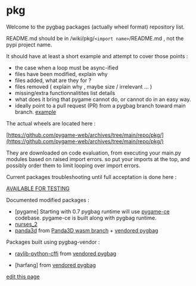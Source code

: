 # pkg
Welcome to the pygbag packages (actually wheel format) repository list.

README.md should be in  /wiki/pkg/`<import name>`/README.md , not the pypi project name.
  
It should have at least a short example and attempt to cover those points :  
- the case when a loop must be async-ified
- files have been modified, explain why
- files added, what are they for ?
- files removed ( explain why , maybe size / irrelevant ... )
- missing/extra functionnalitites list details
- what does it bring that pygame cannot do, or cannot do in an easy way.
- ideally point to a pull request (PR) from a pygbag branch toward main branch. [example](https://github.com/pmp-p/nurses_2-wasm/pull/1/files)

The actual wheels are located here :

[https://github.com/pygame-web/archives/tree/main/repo/pkg/](https://github.com/pygame-web/archives/tree/main/repo/pkg/)

They are downloaded on code evaluation, from executing your main.py modules based on raised import errors.
so put your imports at the top, and possibly order them to limit looping over import errors.

Current packages troubleshooting until full acceptation is done here :

[AVAILABLE FOR TESTING](https://github.com/pygame-web/pkg-porting-wasm/issues?q=is%3Aissue+is%3Aopen+label%3A%22AVAIL+FOR+TESTING%22)




Documented modified packages :


 - [pygame] Starting with 0.7 pygbag runtime will use [pygame-ce](https://github.com/pygame-community/pygame-ce) codebase. pygame-ce is built along with pygbag runtime.
 - [nurses_2](/wiki/pkg/nurses_2/)
 - [panda3d](/wiki/pkg/panda3d/) from [Panda3D wasm branch](https://github.com/panda3d/panda3d/tree/webgl-port) + [vendored pygbag](https://github.com/pmp-p/panda3d-wasm)


Packages built using pygbag-vendor :
  
 - [raylib-python-cffi](https://electronstudio.github.io/raylib-python-cffi/README.html#running-in-a-web-browser) from [vendored pygbag](https://github.com/electronstudio/pygbag-raylib)

 - [harfang] from [vendored pygbag](https://github.com/harfang3d/harfang-wasm)




[edit this page](https://github.com/pygame-web/pygame-web.github.io/edit/main/wiki/pkg/README.md)
